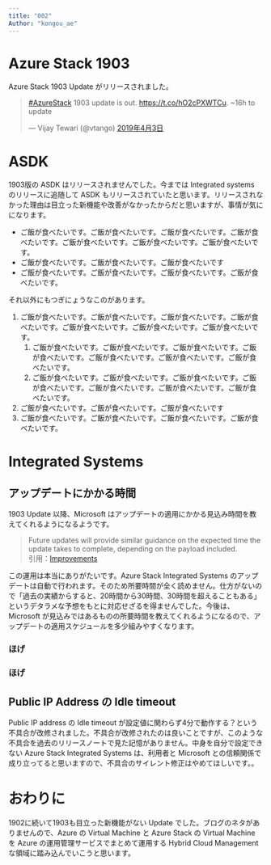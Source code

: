 ```yaml
---
title: "002"
Author: "kongou_ae"
---
```

# Azure Stack 1903

Azure Stack 1903 Update がリリースされました。

<blockquote class="twitter-tweet" data-cards="hidden" data-lang="ja"><p lang="en" dir="ltr"><a href="https://twitter.com/hashtag/AzureStack?src=hash&amp;ref_src=twsrc%5Etfw">#AzureStack</a> 1903 update is out. <a href="https://t.co/hO2cPXWTCu">https://t.co/hO2cPXWTCu</a>. ~16h to update</p>&mdash; Vijay Tewari (@vtango) <a href="https://twitter.com/vtango/status/1113491154933149696?ref_src=twsrc%5Etfw">2019年4月3日</a></blockquote>
<script async src="https://platform.twitter.com/widgets.js" charset="utf-8"></script>

# ASDK

1903版の ASDK はリリースされませんでした。今までは Integrated systems のリリースに追随して ASDK もリリースされていたと思います。リリースされなかった理由は目立った新機能や改善がなかったからだと思いますが、事情が気にになります。

- ご飯が食べたいです。ご飯が食べたいです。ご飯が食べたいです。ご飯が食べたいです。ご飯が食べたいです。ご飯が食べたいです。ご飯が食べたいです。
- ご飯が食べたいです。ご飯が食べたいです。ご飯が食べたいです
- ご飯が食べたいです。ご飯が食べたいです。ご飯が食べたいです。ご飯が食べたいです。

それ以外にもつぎにょうなこのがあります。

1. ご飯が食べたいです。ご飯が食べたいです。ご飯が食べたいです。ご飯が食べたいです。ご飯が食べたいです。ご飯が食べたいです。ご飯が食べたいです。
    1. ご飯が食べたいです。ご飯が食べたいです。ご飯が食べたいです。ご飯が食べたいです。ご飯が食べたいです。ご飯が食べたいです。ご飯が食べたいです。
    1. ご飯が食べたいです。ご飯が食べたいです。ご飯が食べたいです。ご飯が食べたいです。ご飯が食べたいです。ご飯が食べたいです。ご飯が食べたいです。
1. ご飯が食べたいです。ご飯が食べたいです。ご飯が食べたいです
1. ご飯が食べたいです。ご飯が食べたいです。ご飯が食べたいです。ご飯が食べたいです。

# Integrated Systems

## アップデートにかかる時間

1903 Update 以降、Microsoft はアップデートの適用にかかる見込み時間を教えてくれるようになるようです。

> Future updates will provide similar guidance on the expected time the update takes to complete, depending on the payload included.  
> 引用：[Improvements](https://docs.microsoft.com/en-us/azure/azure-stack/azure-stack-update-1903#improvements)

この運用は本当にありがたいです。Azure Stack Integrated Systems のアップデートは自動で行われます。そのため所要時間が全く読めません。仕方がないので「過去の実績からすると、20時間から30時間、30時間を超えることもある」というデタラメな予想をもとに対応せざるを得ませんでした。今後は、Microsoft が見込みではあるものの所要時間を教えてくれるようになるので、アップデートの適用スケジュールを多少組みやすくなります。

### ほげ

### ほげ

## Public IP Address の Idle timeout

Public IP address の Idle timeout が設定値に関わらず4分で動作する？という不具合が改修されました。不具合が改修されたのは良いことですが、このような不具合を過去のリリースノートで見た記憶がありません。中身を自分で設定できない Azure Stack Integrated Systems は、利用者と Microsoft との信頼関係で成り立ってると思いますので、不具合のサイレント修正はやめてほしいです。。

# おわりに

1902に続いて1903も目立った新機能がない Update でした。ブログのネタがありませんので、Azure の Virtual Machine と Azure Stack の Virtual Machine を Azure の運用管理サービスでまとめて運用する Hybrid Cloud Management な領域に踏み込んでいこうと思います。